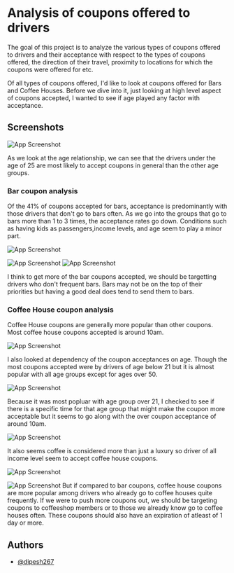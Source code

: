 # Analysis of coupons offered to drivers

The goal of this project is to analyze the various types of coupons offered to drivers and their acceptance with respect to the types of coupons offered, the direction of their travel, proximity to locations for which the coupons were offered for etc.

Of all types of coupons offered, I'd like to look at coupons offered for Bars and Coffee Houses. Before we dive into it, just looking at high level aspect of coupons accepted, I wanted to see if age played any factor with acceptance.

## Screenshots

![App Screenshot](/images/ageAndCoupon.png)

As we look at the age relationship, we can see that the drivers under the age of 25 are most likely to accept coupons in general than the other age groups.

### Bar coupon analysis

Of the 41% of coupons accepted for bars, acceptance is predominantly with those drivers that don't go to bars often. As we go into the groups that go to bars more than 1 to 3 times, the acceptance rates go down. Conditions such as having kids as passengers,income levels, and age seem to play a minor part.

![App Screenshot](/images/barFreqAccpt.png)

![App Screenshot](/images/barNokids.png) ![App Screenshot](/images/barKids.png)

I think to get more of the bar coupons accepted, we should be targetting drivers who don't frequent bars. Bars may not be on the top of their priorities but having a good deal does tend to send them to bars.

### Coffee House coupon analysis

Coffee House coupons are generally more popular than other coupons. Most coffee house coupons accepted is around 10am.

![App Screenshot](/images/coffeeByTime.png)

I also looked at dependency of the coupon acceptances on age. Though the most coupons accepted were by drivers of age below 21 but it is almost popular with all age groups except for ages over 50.

![App Screenshot](/images/coffeeOverallAge.png)

Because it was most popluar with age group over 21, I checked to see if there is a specific time for that age group that might make the coupon more acceptable but it seems to go along with the over coupon acceptance of around 10am.

![App Screenshot](/images/coffeeUnder21.png)

It also seems coffee is considered more than just a luxury so driver of all income level seem to accept coffee house coupons.

![App Screenshot](/images/coffeeByIncome.png)

![App Screenshot](/images/coffeefreq.png)
But if compared to bar coupons, coffee house coupons are more popular among drivers who already go to coffee houses quite frequently.
If we were to push more coupons out, we should be targeting coupons to coffeeshop members or to those we already know go to coffee houses often. These coupons should also have an expiration of atleast of 1 day or more.

## Authors

- [@dipesh267](https://github.com/dipesh267)
